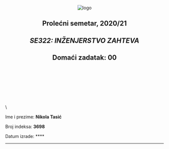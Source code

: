 <div align="center">
 
 ![logo](https://www.metropolitan.ac.rs/files/2018/11/logo-01.png) 

 </div>

 <div align="center">
 
## Prolećni semetar, 2020/21

## *SE322: INŽENJERSTVO ZAHTEVA*

## Domaći zadatak: 00

</div>

\
\
\
\
\
\
\
\

Ime i prezime: **Nikola Tasić**

Broj indeksa: **3698**

Datum izrade: ****

---

